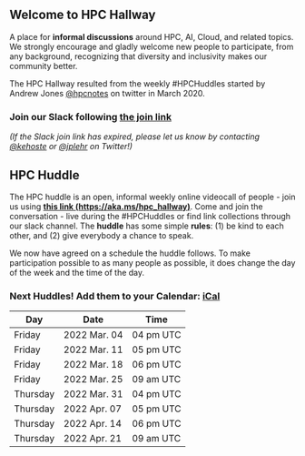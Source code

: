 ## Welcome to HPC Hallway

A place for **informal discussions** around HPC, AI, Cloud, and related topics.
We strongly encourage and gladly welcome new people to participate, from any background, recognizing that diversity and inclusivity makes our community better.

The HPC Hallway resulted from the weekly #HPCHuddles started by Andrew Jones [@hpcnotes](https://twitter.com/hpcnotes) on twitter in March 2020.

### Join our Slack following [the join link](https://join.slack.com/t/hpc-huddle/shared_invite/zt-11vwte1xw-Qy51FakckeFPiUE1Z~RJkw)

*(If the Slack join link has expired, please let us know by contacting [@kehoste](https://twitter.com/kehoste) or
[@jplehr](https://twitter.com/jplehr) on Twitter!)*

## HPC Huddle

The HPC huddle is an open, informal weekly online videocall of people - join us using [**this link (https://aka.ms/hpc_hallway)**](https://aka.ms/hpc_hallway).
Come and join the conversation - live during the #HPCHuddles or find link collections through our slack channel.
The **huddle** has some simple **rules**: (1) be kind to each other, and (2) give everybody a chance to speak.

We now have agreed on a schedule the huddle follows.
To make participation possible to as many people as possible, it does change the day of the week and the time of the day.

### Next Huddles! Add them to your Calendar: [iCal](hpc-hallway.ics)

| Day | Date  | Time |
|-----|------|----------|
| Friday | 2022 Mar. 04 | 04 pm UTC |
| Friday | 2022 Mar. 11 | 05 pm UTC |
| Friday | 2022 Mar. 18 | 06 pm UTC |
| Friday | 2022 Mar. 25 | 09 am UTC |
| Thursday | 2022 Mar. 31 | 04 pm UTC |
| Thursday | 2022 Apr. 07 | 05 pm UTC |
| Thursday | 2022 Apr. 14 | 06 pm UTC |
| Thursday | 2022 Apr. 21 | 09 am UTC |
